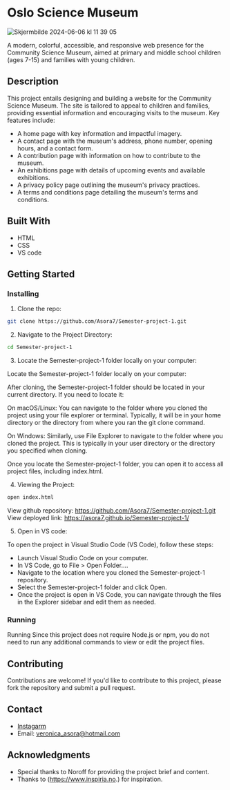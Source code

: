 # Oslo Science Museum


![Skjermbilde 2024-06-06 kl  11 39 05](https://github.com/Asora7/Semester-project-1/assets/142609146/61d4ae30-32e8-4141-859a-12e1428524a5)

A modern, colorful, accessible, and responsive web presence for the Community Science Museum, aimed at primary and middle school children (ages 7-15) and families with young children.


## Description

This project entails designing and building a website for the Community Science Museum. The site is tailored to appeal to children and families, providing essential information and encouraging visits to the museum. Key features include:

- A home page with key information and impactful imagery.
- A contact page with the museum's address, phone number, opening hours, and a contact form.
- A contribution page with information on how to contribute to the museum.
- An exhibitions page with details of upcoming events and available exhibitions.
- A privacy policy page outlining the museum's privacy practices.
- A terms and conditions page detailing the museum's terms and conditions.
  

## Built With

- HTML
- CSS
- VS code


## Getting Started

### Installing

1. Clone the repo:

```bash
git clone https://github.com/Asora7/Semester-project-1.git
```

2. Navigate to the Project Directory:
   
```bash
cd Semester-project-1
```

3. Locate the Semester-project-1 folder locally on your computer:

Locate the Semester-project-1 folder locally on your computer:

After cloning, the Semester-project-1 folder should be located in your current directory. If you need to locate it:

On macOS/Linux: You can navigate to the folder where you cloned the project using your file explorer or terminal. Typically, it will be in your home directory or the directory from where you ran the git clone command.

On Windows: Similarly, use File Explorer to navigate to the folder where you cloned the project. This is typically in your user directory or the directory you specified when cloning.

Once you locate the Semester-project-1 folder, you can open it to access all project files, including index.html.



4. Viewing the Project:

```bash
open index.html
```

View github repository: https://github.com/Asora7/Semester-project-1.git
View deployed link:  https://asora7.github.io/Semester-project-1/



5. Open in VS code:

To open the project in Visual Studio Code (VS Code), follow these steps:

- Launch Visual Studio Code on your computer.
- In VS Code, go to File > Open Folder....
- Navigate to the location where you cloned the Semester-project-1 repository.
- Select the Semester-project-1 folder and click Open.
- Once the project is open in VS Code, you can navigate through the files in the Explorer sidebar and edit them as needed.
   

### Running

Running
Since this project does not require Node.js or npm, you do not need to run any additional commands to view or edit the project files.


## Contributing

Contributions are welcome! If you'd like to contribute to this project, please fork the repository and submit a pull request.


## Contact
- [Instagarm](https://www.instagram.com/veronicaasora/)
- Email: veronica_asora@hotmail.com


## Acknowledgments

- Special thanks to Noroff for providing the project brief and content.
- Thanks to (https://www.inspiria.no.) for inspiration.


